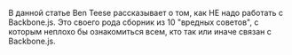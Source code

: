 В данной статье Ben Teese рассказывает о том, как НЕ надо работать с Backbone.js. Это своего рода сборник из 10 "вредных советов", с которым неплохо бы ознакомиться всем, кто так или иначе связан с Backbone.js.  
